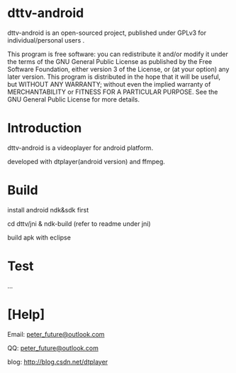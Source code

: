 dttv-android
============

dttv-android is an open-sourced project, published under GPLv3 for individual/personal users .

This program is free software: you can redistribute it and/or modify it under the terms of the GNU General Public License as published by the Free Software Foundation, either version 3 of the License, or (at your option) any later version. This program is distributed in the hope that it will be useful, but WITHOUT ANY WARRANTY; without even the implied warranty of MERCHANTABILITY or FITNESS FOR A PARTICULAR PURPOSE. See the GNU General Public License for more details.

Introduction
========

dttv-android is a videoplayer for android platform.

developed with dtplayer(android version) and ffmpeg.



Build
========

install android ndk&sdk first

cd dttv/jni & ndk-build (refer to readme under jni)

build apk with eclipse


Test
========

...

[Help]
=========

Email: peter_future@outlook.com 

QQ: peter_future@outlook.com

blog: http://blog.csdn.net/dtplayer
